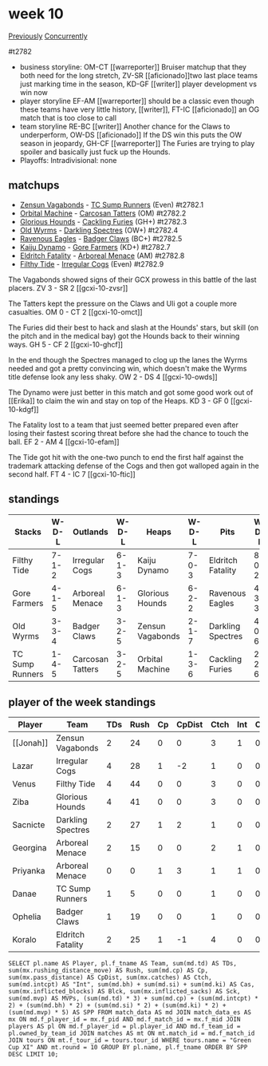 # week 10

[Previously](week09)
[Concurrently](../ogiii/week05)

#t2782

* business storyline: OM-CT [[warreporter]] Bruiser matchup that they both need for the long stretch, ZV-SR [[aficionado]]two last place teams just marking time in the season, KD-GF [[writer]] player development vs win now
* player storyline  EF-AM [[warreporter]] should be a classic even though these teams have very little history, [[writer]], FT-IC [[aficionado]] an OG match that is too close to call  
* team storyline RE-BC [[writer]] Another chance for the Claws to underperform, OW-DS [[aficionado]] If the DS win this puts the OW season in jeopardy, GH-CF [[warreporter]] The Furies are trying to play spoiler and basically just fuck up the Hounds.
* Playoffs: Intradivisional: none


## matchups

* [Zensun Vagabonds](../../teams/zensunvagabonds) - [TC Sump Runners](../../teams/sumprunners) (Even) #t2782.1 
* [Orbital Machine](../../teams/orbitalmachine) - [Carcosan Tatters](../../teams/carcosantatters) (OM) #t2782.2 
* [Glorious Hounds](../../teams/glorioushounds) - [Cackling Furies](../../teams/cacklingfuries) (GH+) #t2782.3
* [Old Wyrms](../../teams/oldwyrms) - [Darkling Spectres](../../teams/darklingspectres) (OW+) #t2782.4 
* [Ravenous Eagles](../../teams/ravenouseagles) - [Badger Claws](../../teams/badgerclaws) (BC+) #t2782.5 
* [Kaiju Dynamo](../../teams/kaijudynamo) - [Gore Farmers](../../teams/gorefarmers) (KD+) #t2782.7 
* [Eldritch Fatality](../../teams/eldritchfatality) - [Arboreal Menace](../../teams/arborealmenace) (AM) #t2782.8
* [Filthy Tide](../../teams/filthytide) - [Irregular Cogs](../../teams/irregularcogs) (Even) #t2782.9

The Vagabonds showed signs of their GCX prowess in this battle of the last placers. ZV 3 - SR 2 [[gcxi-10-zvsr]]

The Tatters kept the pressure on the Claws and Uli got a couple more casualties. OM 0 - CT 2 [[gcxi-10-omct]]

The Furies did their best to hack and slash at the Hounds' stars, but skill (on the pitch and in the medical bay) got the Hounds back to their winning ways. GH 5 - CF 2 [[gcxi-10-ghcf]]

In the end though the Spectres managed to clog up the lanes the Wyrms needed and got a pretty convincing win, which doesn't make the Wyrms title defense look any less shaky. OW 2 - DS 4 [[gcxi-10-owds]]

The Dynamo were just better in this match and got some good work out of [[Erika]] to claim the win and stay on top of the Heaps. KD 3 - GF 0 [[gcxi-10-kdgf]]

The Fatality lost to a team that just seemed better prepared even after losing their fastest scoring threat before she had the chance to touch the ball. EF 2 - AM 4 [[gcxi-10-efam]]

The Tide got hit with the one-two punch to end the first half against the trademark attacking defense of the Cogs and then got walloped again in the second half. FT 4 - IC 7 [[gcxi-10-ftic]]

## standings

| Stacks | W-D-L | Outlands | W-D-L | Heaps | W-D-L | Pits | W-D-L |
|-------|-----|--|--|------|------|--|--|
| Filthy Tide | 7-1-2 | Irregular Cogs | 6-1-3 | Kaiju Dynamo | 7-0-3 | Eldritch Fatality | 8-0-2 |
| Gore Farmers | 4-1-5 | Arboreal Menace | 6-1-3 | Glorious Hounds | 6-2-2 | Ravenous Eagles | 4-3-3 |
| Old Wyrms | 3-3-4 | Badger Claws | 3-2-5 | Zensun Vagabonds | 2-1-7 | Darkling Spectres | 4-0-6 |
| TC Sump Runners | 1-4-5 | Carcosan Tatters | 3-2-5 | Orbital Machine | 1-3-6 | Cackling Furies | 2-2-6 |


## player of the week standings

| Player    | Team              | TDs  | Rush | Cp   | CpDist | Ctch | Int  | Cas  | Blck | Sck  | MVP  | SPP  |
|-----------|-------------------|------|------|------|--------|------|------|------|------|------|------|------|
| [[Jonah]]      | Zensun Vagabonds  |    2 |   24 |    0 |      0 |    3 |    1 |    0 |    0 |    0 |    1 |   13 |
| Lazar      | Irregular Cogs    |    4 |   28 |    1 |     -2 |    1 |    0 |    0 |    1 |    0 |    0 |   13 |
| Venus      | Filthy Tide       |    4 |   44 |    0 |      0 |    3 |    0 |    0 |    0 |    0 |    0 |   12 |
| Ziba       | Glorious Hounds   |    4 |   41 |    0 |      0 |    3 |    0 |    0 |    0 |    0 |    0 |   12 |
| Sacnicte   | Darkling Spectres |    2 |   27 |    1 |      2 |    1 |    0 |    0 |    1 |    0 |    1 |   12 |
| Georgina   | Arboreal Menace   |    2 |   15 |    0 |      0 |    2 |    1 |    0 |    1 |    0 |    0 |    8 |
| Priyanka   | Arboreal Menace   |    0 |    0 |    1 |      3 |    1 |    1 |    0 |    0 |    0 |    1 |    8 |
| Danae      | TC Sump Runners   |    1 |    5 |    0 |      0 |    1 |    0 |    0 |   13 |    0 |    1 |    8 |
| Ophelia    | Badger Claws      |    1 |   19 |    0 |      0 |    1 |    0 |    0 |    0 |    0 |    1 |    8 |
| Koralo     | Eldritch Fatality |    2 |   25 |    1 |     -1 |    4 |    0 |    0 |    1 |    0 |    0 |    7 |


```
SELECT pl.name AS Player, pl.f_tname AS Team, sum(md.td) AS TDs, sum(mx.rushing_distance_move) AS Rush, sum(md.cp) AS Cp,	sum(mx.pass_distance) AS CpDist, sum(mx.catches) AS Ctch, sum(md.intcpt) AS "Int", sum(md.bh) + sum(md.si) + sum(md.ki) AS Cas, sum(mx.inflicted_blocks) AS Blck, sum(mx.inflicted_sacks) AS Sck, sum(md.mvp) AS MVPs, (sum(md.td) * 3) + sum(md.cp) + (sum(md.intcpt) * 2) + (sum(md.bh) * 2) + (sum(md.si) * 2) + (sum(md.ki) * 2) + (sum(md.mvp) * 5) AS SPP FROM match_data AS md JOIN match_data_es AS mx ON md.f_player_id = mx.f_pid AND md.f_match_id = mx.f_mid JOIN players AS pl ON md.f_player_id = pl.player_id AND md.f_team_id = pl.owned_by_team_id JOIN matches AS mt ON mt.match_id = md.f_match_id JOIN tours ON mt.f_tour_id = tours.tour_id WHERE tours.name = "Green Cup XI" AND mt.round = 10 GROUP BY pl.name, pl.f_tname ORDER BY SPP DESC LIMIT 10;
```
